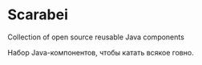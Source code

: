 # Scarabei

Collection of open source reusable Java components

Набор Java-компонентов, чтобы катать всякое говно.
